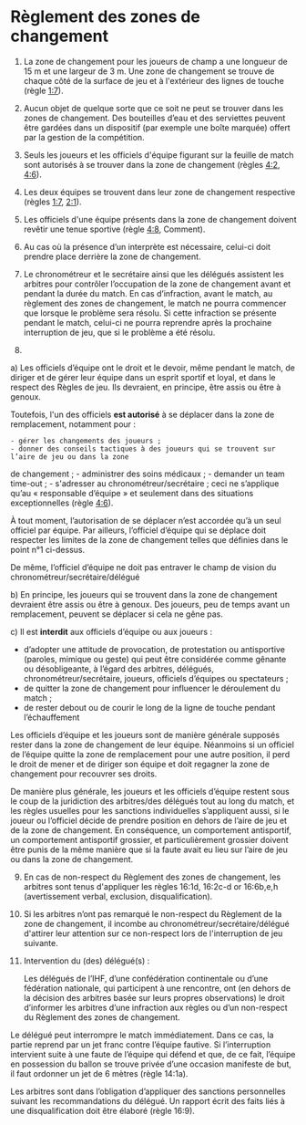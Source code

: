 # Règlement des zones de changement

1. La zone de changement pour les joueurs de champ a une longueur de 15 m et une largeur de 3 m.
Une zone de changement se trouve de chaque côté de la surface de jeu et à l'extérieur des lignes
de touche (règle [1:7](#1:7)).

2. Aucun objet de quelque sorte que ce soit ne peut se trouver dans les zones de changement. Des
bouteilles d’eau et des serviettes peuvent être gardées dans un dispositif (par exemple une boîte
marquée) offert par la gestion de la compétition.

3. Seuls les joueurs et les officiels d'équipe figurant sur la feuille de match sont autorisés à se trouver
dans la zone de changement (règles [4:2](#4:2), [4:6](#4:6)).

4. Les deux équipes se trouvent dans leur zone de changement respective (règles 
[1:7](#1:7), [2:1](#2:1)).
   
5. Les officiels d'une équipe présents dans la zone de changement doivent revêtir une tenue sportive
(règle [4:8](#4:8), Comment).

6. Au cas où la présence d’un interprète est nécessaire, celui-ci doit prendre place derrière la zone de
changement.

7. Le chronométreur et le secrétaire ainsi que les délégués assistent les arbitres pour contrôler
l’occupation de la zone de changement avant et pendant la durée du match.
En cas d’infraction, avant le match, au règlement des zones de changement, le match ne pourra
commencer que lorsque le problème sera résolu. Si cette infraction se présente pendant le match,
celui-ci ne pourra reprendre après la prochaine interruption de jeu, que si le problème a été résolu.

8. 

a) Les officiels d’équipe ont le droit et le devoir, même pendant le match, de diriger et de gérer
leur équipe dans un esprit sportif et loyal, et dans le respect des Règles de jeu. Ils devraient,
en principe, être assis ou être à genoux.

Toutefois, l'un des officiels **est autorisé** à se déplacer dans la zone de remplacement, notamment
pour :

    - gérer les changements des joueurs ;
    - donner des conseils tactiques à des joueurs qui se trouvent sur l’aire de jeu ou dans la zone
de changement ;
    - administrer des soins médicaux ;
    - demander un team time-out ;
    - s'adresser au chronométreur/secrétaire ; ceci ne s’applique qu’au « responsable d’équipe »
et seulement dans des situations exceptionnelles (règle [4:6](#4:6)).

À tout moment, l’autorisation de se déplacer n’est accordée qu’à un seul officiel par équipe. Par
ailleurs, l’officiel d’équipe qui se déplace doit respecter les limites de la zone de changement telles
que définies dans le point n°1 ci-dessus.

De même, l’officiel d’équipe ne doit pas entraver le champ de vision du chronométreur/secrétaire/délégué

b) En principe, les joueurs qui se trouvent dans la zone de changement devraient être assis ou
être à genoux. Des joueurs, peu de temps avant un remplacement, peuvent se déplacer si cela
ne gêne pas.

c) Il est **interdit** aux officiels d’équipe ou aux joueurs :
   - d’adopter une attitude de provocation, de protestation ou antisportive (paroles, mimique ou
geste) qui peut être considérée comme gênante ou désobligeante, à l’égard des arbitres,
délégués, chronométreur/secrétaire, joueurs, officiels d’équipes ou spectateurs ;
   - de quitter la zone de changement pour influencer le déroulement du match ;
   - de rester debout ou de courir le long de la ligne de touche pendant l’échauffement

Les officiels d’équipe et les joueurs sont de manière générale supposés rester dans la zone de
changement de leur équipe. Néanmoins si un officiel de l’équipe quitte la zone de remplacement
pour une autre position, il perd le droit de mener et de diriger son équipe et doit regagner la zone
de changement pour recouvrer ses droits.

De manière plus générale, les joueurs et les officiels d’équipe restent sous le coup de la juridiction
des arbitres/des délégués tout au long du match, et les règles usuelles pour les sanctions
individuelles s’appliquent aussi, si le joueur ou l’officiel décide de prendre position en dehors de
l’aire de jeu et de la zone de changement. En conséquence, un comportement antisportif, un
comportement antisportif grossier, et particulièrement grossier doivent être punis de la même
manière que si la faute avait eu lieu sur l’aire de jeu ou dans la zone de changement.

9. En cas de non-respect du Règlement des zones de changement, les arbitres sont tenus d'appliquer
les règles 16:1d, 16:2c-d or 16:6b,e,h (avertissement verbal, exclusion, disqualification).

10. Si les arbitres n’ont pas remarqué le non-respect du Règlement de la zone de changement, il
incombe au chronométreur/secrétaire/délégué d'attirer leur attention sur ce non-respect lors de
l'interruption de jeu suivante.

11. Intervention du (des) délégué(s) :

    Les délégués de l’IHF, d’une confédération continentale ou d’une fédération nationale, qui
participent à une rencontre, ont (en dehors de la décision des arbitres basée sur leurs propres
observations) le droit d’informer les arbitres d’une infraction aux règles ou d’un non-respect du
Règlement des zones de changement.

Le délégué peut interrompre le match immédiatement. Dans ce cas, la partie reprend par un jet
franc contre l’équipe fautive.
Si l’interruption intervient suite à une faute de l’équipe qui défend et que, de ce fait, l’équipe en
possession du ballon se trouve privée d’une occasion manifeste de but, il faut ordonner un jet de 6
mètres (règle 14:1a).

Les arbitres sont dans l’obligation d’appliquer des sanctions personnelles suivant les
recommandations du délégué.
Un rapport écrit des faits liés à une disqualification doit être élaboré (règle 16:9).
